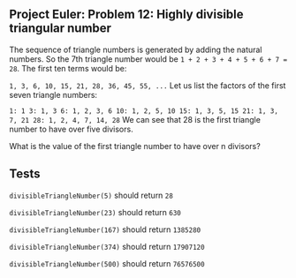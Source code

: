 ## Project Euler: Problem 12: Highly divisible triangular number
The sequence of triangle numbers is generated by adding the natural numbers. So the 7th triangle number would be `1 + 2 + 3 + 4 + 5 + 6 + 7 = 28`. The first ten terms would be:

`1, 3, 6, 10, 15, 21, 28, 36, 45, 55, ...`
Let us list the factors of the first seven triangle numbers:

`1: 1
3: 1, 3
6: 1, 2, 3, 6
10: 1, 2, 5, 10
15: 1, 3, 5, 15
21: 1, 3, 7, 21
28: 1, 2, 4, 7, 14, 28`
We can see that 28 is the first triangle number to have over five divisors.

What is the value of the first triangle number to have over n divisors?

## Tests
`divisibleTriangleNumber(5)` should return `28`

`divisibleTriangleNumber(23)` should return `630`

`divisibleTriangleNumber(167)` should return `1385280`

`divisibleTriangleNumber(374)` should return `17907120`

`divisibleTriangleNumber(500)` should return `76576500`